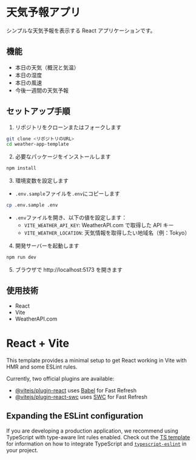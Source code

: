 # 天気予報アプリ

シンプルな天気予報を表示する React アプリケーションです。

## 機能

- 本日の天気（概況と気温）
- 本日の湿度
- 本日の風速
- 今後一週間の天気予報

## セットアップ手順

1. リポジトリをクローンまたはフォークします

```bash
git clone <リポジトリのURL>
cd weather-app-template
```

2. 必要なパッケージをインストールします

```bash
npm install
```

3. 環境変数を設定します

- `.env.sample`ファイルを`.env`にコピーします

```bash
cp .env.sample .env
```

- `.env`ファイルを開き、以下の値を設定します：
  - `VITE_WEATHER_API_KEY`: WeatherAPI.com で取得した API キー
  - `VITE_WEATHER_LOCATION`: 天気情報を取得したい地域名（例：Tokyo）

4. 開発サーバーを起動します

```bash
npm run dev
```

5. ブラウザで http://localhost:5173 を開きます

## 使用技術

- React
- Vite
- WeatherAPI.com

# React + Vite

This template provides a minimal setup to get React working in Vite with HMR and some ESLint rules.

Currently, two official plugins are available:

- [@vitejs/plugin-react](https://github.com/vitejs/vite-plugin-react/blob/main/packages/plugin-react) uses [Babel](https://babeljs.io/) for Fast Refresh
- [@vitejs/plugin-react-swc](https://github.com/vitejs/vite-plugin-react/blob/main/packages/plugin-react-swc) uses [SWC](https://swc.rs/) for Fast Refresh

## Expanding the ESLint configuration

If you are developing a production application, we recommend using TypeScript with type-aware lint rules enabled. Check out the [TS template](https://github.com/vitejs/vite/tree/main/packages/create-vite/template-react-ts) for information on how to integrate TypeScript and [`typescript-eslint`](https://typescript-eslint.io) in your project.
